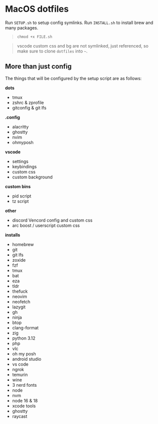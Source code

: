 # MacOS dotfiles

Run `SETUP.sh` to setup config symlinks.
Run `INSTALL.sh` to install brew and many packages.

> `chmod +x FILE.sh`

> vscode custom css and bg are not symlinked, just referenced, so make sure to clone `dotfiles` into `~`.

## More than just config

The things that will be configured by the setup script are as follows:

**dots**
- tmux
- zshrc & zprofile
- gitconfig & git lfs

**.config**
- alacritty
- ghostty
- nvim
- ohmyposh

**vscode**
- settings
- keybindings
- custom css
- custom background

**custom bins**
- pid script
- tz script

**other**
- discord Vencord config and custom css
- arc boost / userscript custom css

**installs**
- homebrew
- git
- git lfs
- zoxide
- fzf
- tmux
- bat
- eza
- tldr
- thefuck
- neovim
- neofetch
- lazygit
- gh
- ninja
- btop
- clang-format
- zig
- python 3.12
- php
- vlc
- oh my posh
- android studio
- vs code
- ngrok
- temurin
- wine
- 3 nerd fonts
- node
- nvm
- node 16 & 18
- xcode tools
- ghostty
- raycast